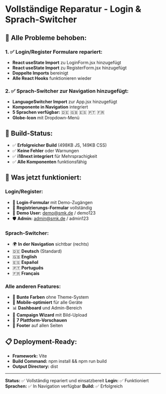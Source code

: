 # Vollständige Reparatur - Login & Sprach-Switcher

## 🔧 Alle Probleme behoben:

### 1. ✅ Login/Register Formulare repariert:
- **React useState Import** zu LoginForm.jsx hinzugefügt
- **React useState Import** zu RegisterForm.jsx hinzugefügt
- **Doppelte Imports** bereinigt
- **Alle React Hooks** funktionieren wieder

### 2. ✅ Sprach-Switcher zur Navigation hinzugefügt:
- **LanguageSwitcher Import** zur App.jsx hinzugefügt
- **Komponente in Navigation** integriert
- **5 Sprachen verfügbar:** 🇩🇪 🇬🇧 🇪🇸 🇵🇹 🇫🇷
- **Globe-Icon** mit Dropdown-Menü

## 🚀 Build-Status:
- ✅ **Erfolgreicher Build** (498KB JS, 149KB CSS)
- ✅ **Keine Fehler** oder Warnungen
- ✅ **i18next integriert** für Mehrsprachigkeit
- ✅ **Alle Komponenten** funktionsfähig

## 🎯 Was jetzt funktioniert:

### Login/Register:
- 🔐 **Login-Formular** mit Demo-Zugängen
- 📝 **Registrierungs-Formular** vollständig
- 👤 **Demo User:** demo@smk.de / demo123
- 🛡️ **Admin:** admin@smk.de / admin123

### Sprach-Switcher:
- 🌍 **In der Navigation** sichtbar (rechts)
- 🇩🇪 **Deutsch** (Standard)
- 🇬🇧 **English**
- 🇪🇸 **Español** 
- 🇵🇹 **Português**
- 🇫🇷 **Français**

### Alle anderen Features:
- 🎨 **Bunte Farben** ohne Theme-System
- 📱 **Mobile-optimiert** für alle Geräte
- 📊 **Dashboard** und Admin-Bereich
- 🎯 **Campaign Wizard** mit Bild-Upload
- 📱 **7 Plattform-Vorschauen**
- 📄 **Footer** auf allen Seiten

## 📋 Deployment-Ready:
- **Framework:** Vite
- **Build Command:** npm install && npm run build
- **Output Directory:** dist

---
**Status:** ✅ Vollständig repariert und einsatzbereit
**Login:** ✅ Funktioniert
**Sprachen:** ✅ In Navigation verfügbar
**Build:** ✅ Erfolgreich

